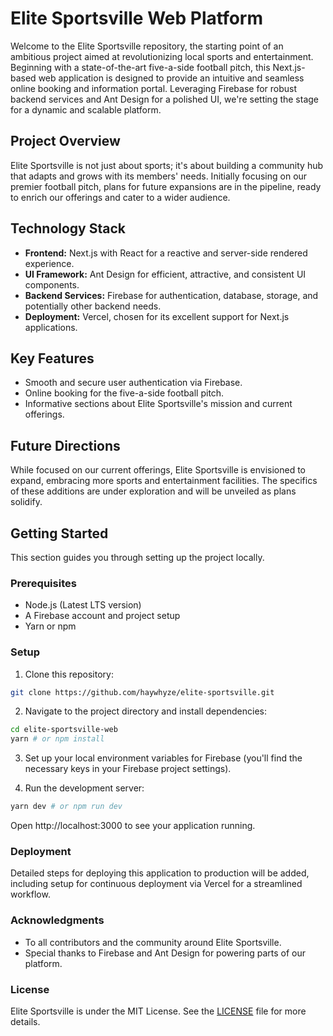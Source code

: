 # Elite Sportsville Web Platform

Welcome to the Elite Sportsville repository, the starting point of an ambitious project aimed at revolutionizing local sports and entertainment. Beginning with a state-of-the-art five-a-side football pitch, this Next.js-based web application is designed to provide an intuitive and seamless online booking and information portal. Leveraging Firebase for robust backend services and Ant Design for a polished UI, we're setting the stage for a dynamic and scalable platform.

## Project Overview

Elite Sportsville is not just about sports; it's about building a community hub that adapts and grows with its members' needs. Initially focusing on our premier football pitch, plans for future expansions are in the pipeline, ready to enrich our offerings and cater to a wider audience.

## Technology Stack

- **Frontend:** Next.js with React for a reactive and server-side rendered experience.
- **UI Framework:** Ant Design for efficient, attractive, and consistent UI components.
- **Backend Services:** Firebase for authentication, database, storage, and potentially other backend needs.
- **Deployment:** Vercel, chosen for its excellent support for Next.js applications.

## Key Features

- Smooth and secure user authentication via Firebase.
- Online booking for the five-a-side football pitch.
- Informative sections about Elite Sportsville's mission and current offerings.

## Future Directions

While focused on our current offerings, Elite Sportsville is envisioned to expand, embracing more sports and entertainment facilities. The specifics of these additions are under exploration and will be unveiled as plans solidify.

## Getting Started

This section guides you through setting up the project locally.

### Prerequisites

- Node.js (Latest LTS version)
- A Firebase account and project setup
- Yarn or npm

### Setup

1. Clone this repository:
```bash
git clone https://github.com/haywhyze/elite-sportsville.git
```
2. Navigate to the project directory and install dependencies:
```bash
cd elite-sportsville-web
yarn # or npm install
```
3. Set up your local environment variables for Firebase (you'll find the necessary keys in your Firebase project settings).

4. Run the development server:
```bash
yarn dev # or npm run dev
```
Open http://localhost:3000 to see your application running.

<!--
### Contribution
Your contributions are welcome! Please refer to [CONTRIBUTING.md](https://github.com/haywhyze/elite-sportsville/CONTRIBUTING.md) for contribution guidelines.
-->

### Deployment
Detailed steps for deploying this application to production will be added, including setup for continuous deployment via Vercel for a streamlined workflow.

### Acknowledgments
- To all contributors and the community around Elite Sportsville.
- Special thanks to Firebase and Ant Design for powering parts of our platform.

### License
Elite Sportsville is under the MIT License. See the [LICENSE](https://github.com/haywhyze/elite-sportsville/LICENSE) file for more details.
